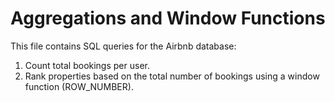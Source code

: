 # Aggregations and Window Functions

This file contains SQL queries for the Airbnb database:

1. Count total bookings per user.
2. Rank properties based on the total number of bookings using a window function (ROW_NUMBER).
